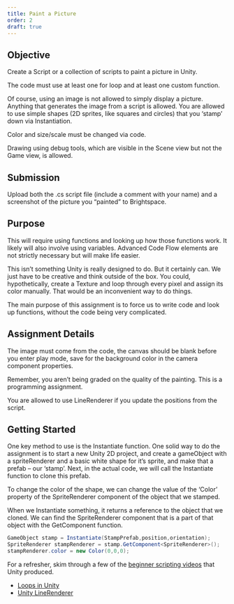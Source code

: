 ```yaml
---
title: Paint a Picture
order: 2
draft: true
---
```


## Objective
Create a Script or a collection of scripts to paint a picture in Unity.

The code must use at least one for loop and at least one custom function.

Of course, using an image is not allowed to simply display a picture. Anything that generates the image from a script is allowed. You are allowed to use simple shapes (2D sprites, like squares and circles) that you ‘stamp’ down via Instantiation.

Color and size/scale must be changed via code.

Drawing using debug tools, which are visible in the Scene view but not the Game view, is allowed.

## Submission
Upload both the .cs script file (include a comment with your name) and a screenshot of the picture you “painted” to Brightspace.

## Purpose
This will require using functions and looking up how those functions work. It likely will also involve using variables. Advanced Code Flow elements are not strictly necessary but will make life easier.

This isn’t something Unity is really designed to do. But it certainly can. We just have to be creative and think outside of the box. You could, hypothetically, create a Texture and loop through every pixel and assign its color manually. That would be an inconvenient way to do things.

The main purpose of this assignment is to force us to write code and look up functions, without the code being very complicated.

## Assignment Details
The image must come from the code, the canvas should be blank before you enter play mode, save for the background color in the camera component properties.

Remember, you aren’t being graded on the quality of the painting. This is a programming assignment.

You are allowed to use LineRenderer if you update the positions from the script.

## Getting Started
One key method to use is the Instantiate function. One solid way to do the assignment is to start a new Unity 2D project, and create a gameObject with a spriteRenderer and a basic white shape for it’s sprite, and make that a prefab – our ‘stamp’. Next, in the actual code, we will call the Instantiate function to clone this prefab.

To change the color of the shape, we can change the value of the ‘Color’ property of the SpriteRenderer component of the object that we stamped.

When we Instantiate something, it returns a reference to the object that we cloned. We can find the SpriteRenderer component that is a part of that object with the GetComponent function.

```csharp
GameObject stamp = Instantiate(StampPrefab,position,orientation);
SpriteRenderer stampRenderer = stamp.GetComponent<SpriteRenderer>();
stampRenderer.color = new Color(0,0,0);
```

For a refresher, skim through a few of the [beginner scripting videos](https://learn.unity.com/project/beginner-gameplay-scripting) that Unity produced.

- [Loops in Unity](https://www.youtube.com/watch?v=Jefkb3Gm7vE)
- [Unity LineRenderer](https://docs.unity3d.com/ScriptReference/LineRenderer.html)
